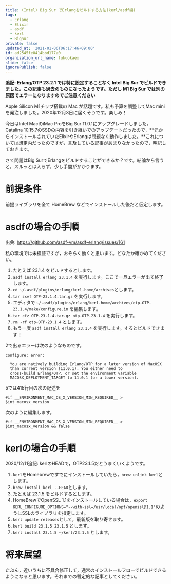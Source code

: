 ```yaml
---
title: (Intel) Big Sur でErlangをビルドする方法(kerl/asdf編)
tags:
  - Erlang
  - Elixir
  - asdf
  - kerl
  - BigSur
private: false
updated_at: '2021-01-06T06:17:46+09:00'
id: ad2545fe8414bbd177a0
organization_url_name: fukuokaex
slide: false
ignorePublish: false
---
```

**追記: Erlang/OTP 23.2.1 では特に設定することなく Intel Big Sur でビルドできました。この記事も過去のものになったようです。ただし M1 Big Sur では別の原因でエラーになりますのでご注意ください**

Apple Silicon M1チップ搭載の Mac が話題です。私も予算を調整してMac miniを発注しました。2020年12月3日に届くそうです。楽しみ！

今日はIntel MacのiMac ProをBig Sur 11.0.1にアップグレードしました。Catalina 10.15.7のSSDの内容を引き継いでのアップデートだったので，**元からインストールされていたElixirやErlangは問題なく動作しました。**これについては想定内だったのですが，言及している記事があまりなかったので，明記しておきます。

さて問題はBig SurでErlangをビルドすることができるか？です。結論から言うと，スルッとは入らず，少し手間がかかります。

# 前提条件

前提ライブラリを全て HomeBrew などでインストールした後だと仮定します。

# asdfの場合の手順

出典: https://github.com/asdf-vm/asdf-erlang/issues/161

私の環境では未検証ですが，おそらく動くと思います。どなたか確かめてください。

1. たとえば 23.1.4 をビルドするとします。
2. `asdf install erlang 23.1.4` を実行します。ここで一旦エラーが出て終了します。
3. `cd ~/.asdf/plugins/erlang/kerl-home/archives`とします。
4. `tar zxvf OTP-23.1.4.tar.gz` を実行します。
5. エディタで `~/.asdf/plugins/erlang/kerl-home/archives/otp-OTP-23.1.4/make/configure.in` を編集します。
6. `tar cfz OTP-23.1.4.tar.gz otp-OTP-23.1.4` を実行します。
7. `rm -rf otp-OTP-23.1.4` とします。
8. もう一度 `asdf install erlang 23.1.4` を実行します。するとビルドできます！

2で出るエラーは次のようなものです。

```
configure: error: 

  You are natively building Erlang/OTP for a later version of MacOSX
  than current version (11.0.1). You either need to
  cross-build Erlang/OTP, or set the environment variable
  MACOSX_DEPLOYMENT_TARGET to 11.0.1 (or a lower version).
```

5では415行目の次の記述を

```config
#if __ENVIRONMENT_MAC_OS_X_VERSION_MIN_REQUIRED__ > $int_macosx_version
```

次のように編集します。

```config
#if __ENVIRONMENT_MAC_OS_X_VERSION_MIN_REQUIRED__ > $int_macosx_version && false
```

# kerlの場合の手順

2020/12/11追記: kerlのHEADで，OTP23.1.5だとうまくいくようです。

1. `kerl`をHomebrewですでにインストールしていたら，`brew unlink kerl`とします。
2. `brew install kerl --HEAD`とします。
3. たとえば 23.1.5 をビルドするとします。
4. HomeBrewでOpenSSL 1.1をインストールしている場合は，`export KERL_CONFIGURE_OPTIONS="--with-ssl=/usr/local/opt/openssl@1.1"`のようにSSLのライブラリを指定します。 
5. `kerl update releases`として，最新版を取り寄せます。
6. `kerl build 23.1.5 23.1.5` とします。
7. `kerl install 23.1.5 ~/kerl/23.1.5` とします。

# 将来展望

たぶん，近いうちに不具合修正して，通常のインストールフローでビルドできるようになると思います。それまでの暫定的な記事としてください。
